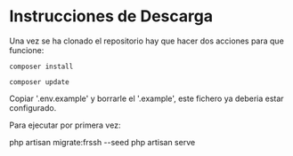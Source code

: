 # Instrucciones de Descarga

Una vez se ha clonado el repositorio hay que hacer dos acciones para que funcione:

    composer install

    composer update

Copiar '.env.example' y borrarle el '.example', este fichero ya deberia estar configurado.

Para ejecutar por primera vez:

  php artisan migrate:frssh --seed
  php artisan serve
